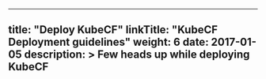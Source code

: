 
---
title: "Deploy KubeCF"
linkTitle: "KubeCF Deployment guidelines"
weight: 6
date: 2017-01-05
description: >
  Few heads up while deploying KubeCF
---
